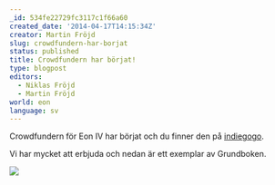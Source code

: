 ```yaml
---
_id: 534fe22729fc3117c1f66a60
created_date: '2014-04-17T14:15:34Z'
creator: Martin Fröjd
slug: crowdfundern-har-borjat
status: published
title: Crowdfundern har börjat!
type: blogpost
editors:
  - Niklas Fröjd
  - Martin Fröjd
world: eon
language: sv
---
```

Crowdfundern för Eon IV har börjat och du finner den på [indiegogo](http://igg.me/at/eon).

Vi har mycket att erbjuda och nedan är ett exemplar av Grundboken.

![](https://helmgast.se/asset/image/grundbok.png)
